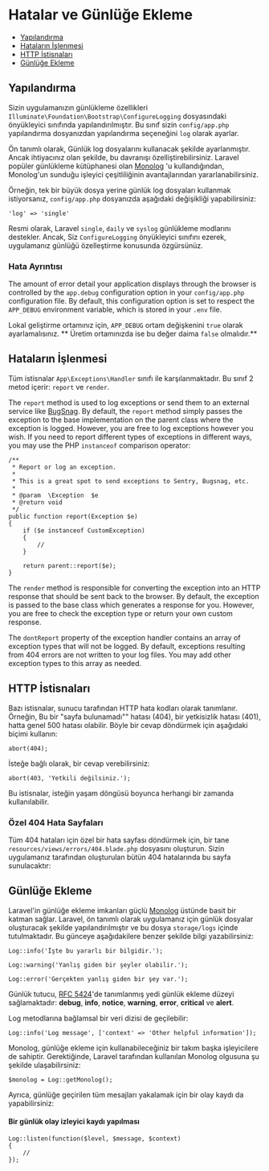# Hatalar ve Günlüğe Ekleme

- [Yapılandırma](#configuration)
- [Hataların İşlenmesi](#handling-errors)
- [HTTP İstisnaları](#http-exceptions)
- [Günlüğe Ekleme](#logging)

<a name="configuration"></a>
## Yapılandırma

Sizin uygulamanızın günlükleme özellikleri `Illuminate\Foundation\Bootstrap\ConfigureLogging` dosyasındaki önyükleyici sınıfında yapılandırılmıştır. Bu sınıf sizin `config/app.php` yapılandırma dosyanızdan yapılandırma seçeneğini `log` olarak ayarlar.

Ön tanımlı olarak, Günlük log dosyalarını kullanacak şekilde ayarlanmıştır. Ancak ihtiyacınız olan şekilde,  bu davranışı özelliştirebilirsiniz. Laravel popüler günlükleme kütüphanesi olan [Monolog](https://github.com/Seldaek/monolog) 'u kullandığından, Monolog'un sunduğu işleyici çeşitliliğinin avantajlarından yararlanabilirsiniz.

Örneğin, tek bir büyük dosya yerine günlük log dosyaları kullanmak istiyorsanız, `config/app.php` dosyanızda aşağıdaki değişikliği yapabilirsiniz:

	'log' => 'single'

Resmi olarak, Laravel `single`, `daily` ve `syslog` günlükleme modlarını destekler. Ancak, Siz `ConfigureLogging` önyükleyici sınıfını ezerek, uygulamanız günlüğü özelleştirme konusunda özgürsünüz.

### Hata Ayrıntısı

The amount of error detail your application displays through the browser is controlled by the `app.debug` configuration option in your `config/app.php` configuration file. By default, this configuration option is set to respect the `APP_DEBUG` environment variable, which is stored in your `.env` file.

Lokal geliştirme ortamınız için, `APP_DEBUG` ortam değişkenini `true` olarak ayarlamalısınız. ** Üretim ortamınızda ise bu değer daima `false` olmalıdır.**

<a name="handling-errors"></a>
## Hataların İşlenmesi

Tüm istisnalar `App\Exceptions\Handler` sınıfı ile karşılanmaktadır. Bu sınıf 2 metod içerir: `report` ve `render`.

The `report` method is used to log exceptions or send them to an external service like [BugSnag](https://bugsnag.com). By default, the `report` method simply passes the exception to the base implementation on the parent class where the exception is logged. However, you are free to log exceptions however you wish. If you need to report different types of exceptions in different ways, you may use the PHP `instanceof` comparison operator:

	/**
	 * Report or log an exception.
	 *
	 * This is a great spot to send exceptions to Sentry, Bugsnag, etc.
	 *
	 * @param  \Exception  $e
	 * @return void
	 */
	public function report(Exception $e)
	{
		if ($e instanceof CustomException)
		{
			//
		}

		return parent::report($e);
	}

The `render` method is responsible for converting the exception into an HTTP response that should be sent back to the browser. By default, the exception is passed to the base class which generates a response for you. However, you are free to check the exception type or return your own custom response.

The `dontReport` property of the exception handler contains an array of exception types that will not be logged. By default, exceptions resulting from 404 errors are not written to your log files. You may add other exception types to this array as needed.

<a name="http-exceptions"></a>
## HTTP İstisnaları

Bazı istisnalar, sunucu tarafından HTTP hata kodları olarak tanımlanır. Örneğin, Bu bir "sayfa bulunamadı"" hatası (404), bir yetkisizlik hatası (401), hatta genel 500 hatası olabilir. Böyle bir cevap döndürmek için aşağıdaki biçimi kullanın:

	abort(404);

İsteğe bağlı olarak, bir cevap verebilirsiniz:

	abort(403, 'Yetkili değilsiniz.');

Bu istisnalar, isteğin yaşam döngüsü boyunca herhangi bir zamanda kullanılabilir.

### Özel 404 Hata Sayfaları

Tüm 404 hataları için özel bir hata sayfası döndürmek için, bir tane `resources/views/errors/404.blade.php` dosyasını oluşturun. Sizin uygulamanız tarafından oluşturulan bütün 404 hatalarında bu sayfa sunulacaktır:

<a name="logging"></a>
## Günlüğe Ekleme

Laravel'in günlüğe ekleme imkanları güçlü [Monolog](http://github.com/seldaek/monolog) üstünde basit bir katman sağlar. Laravel, ön tanımlı olarak uygulamanız için günlük dosyalar oluşturacak şekilde yapılandırılmıştır ve bu dosya `storage/logs` içinde tutulmaktadır. Bu günceye aşağıdakilere benzer şekilde bilgi yazabilirsiniz:

	Log::info('İşte bu yararlı bir bilgidir.');

	Log::warning('Yanlış giden bir şeyler olabilir.');

	Log::error('Gerçekten yanlış giden bir şey var.');

Günlük tutucu, [RFC 5424](http://tools.ietf.org/html/rfc5424)'de tanımlanmış yedi günlük ekleme düzeyi sağlamaktadır: **debug**, **info**, **notice**, **warning**, **error**, **critical** ve **alert**.

Log metodlarına bağlamsal bir veri dizisi de geçilebilir:

	Log::info('Log message', ['context' => 'Other helpful information']);

Monolog, günlüğe ekleme için kullanabileceğiniz bir takım başka işleyicilere de sahiptir. Gerektiğinde, Laravel tarafından kullanılan Monolog olgusuna şu şekilde ulaşabilirsiniz:

	$monolog = Log::getMonolog();

Ayrıca, günlüğe geçirilen tüm mesajları yakalamak için bir olay kaydı da yapabilirsiniz:

#### Bir günlük olay izleyici kaydı yapılması

	Log::listen(function($level, $message, $context)
	{
		//
	});
